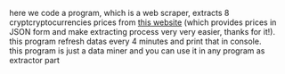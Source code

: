 here we code a program, which is a web scraper, extracts 8 cryptcryptocurrencies prices from <a href="https://fcsapi.com/document/crypto-api">this website</a> (which provides prices in JSON form and make extracting process very very easier, thanks for it!).
<br>this program refresh datas every 4 minutes and print that in console.
<br>this program is just a data miner and you can use it in any program as extractor part
